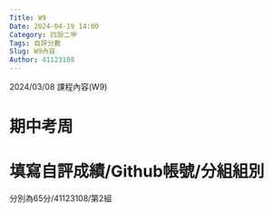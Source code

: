 ```yaml
---
Title: W9
Date: 2024-04-19 14:00
Category: 四設二甲
Tags: 自評分數
Slug: W9內容
Author: 41123108
---
```


2024/03/08 課程內容(W9)

<!-- PELICAN_END_SUMMARY -->

# 期中考周

# 填寫自評成績/Github帳號/分組組別
分別為65分/41123108/第2組